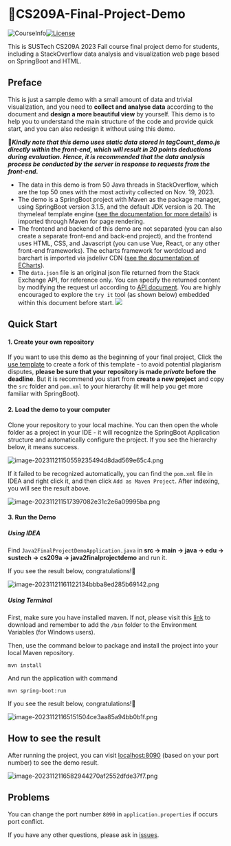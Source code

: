 # 🫧CS209A-Final-Project-Demo
![CourseInfo](https://img.shields.io/badge/sustech--cs209a-23fa%3Aproject--demo-brightgreen)[![License](https://img.shields.io/github/license/hezean/chatting)](https://github.com/Evan-Sukhoi/CS209A-Final-Project-Demo/blob/master/LICENSE)

This is SUSTech CS209A 2023 Fall course final project demo for students, including a StackOverflow data analysis and visualization web page based on SpringBoot and HTML.

## Preface

This is just a sample demo with a small amount of data and trivial visualization, and you need to **collect and analyse data** according to the document and **design a more beautiful view** by yourself. This demo is to help you to understand the main structure of the code and provide quick start, and you can also redesign it without using this demo.

🔔***Kindly note that this demo uses static data stored in tagCount_demo.js directly within the front-end, which will result in 20 points deductions during evaluation. Hence, it is recommended that the data analysis process be conducted by the server in response to requests from the front-end.***

- The data in this demo is from 50 Java threads in StackOverflow, which are the top 50 ones with the most activity collected on Nov. 19, 2023. 
- The demo is a SpringBoot project with Maven as the package manager, using SpringBoot version 3.1.5, and the default JDK version is 20. The thymeleaf template engine ([see the documentation for more details](https://www.thymeleaf.org/)) is imported through Maven for page rendering. 
- The frontend and backend of this demo are not separated (you can also create a separate front-end and back-end  project), and the frontend uses HTML, CSS, and Javascript (you can use  Vue, React, or any other front-end frameworks). The echarts framework for wordcloud and barchart is imported via jsdelivr CDN ([see the documentation of ECharts](https://echarts.apache.org/handbook/en/get-started/)).
- The `data.json` file is an original json file returned from the Stack Exchange API, for reference only. You can specify the returned content by modifying the request url according to [API document](https://api.stackexchange.com/docs). You are highly encouraged to explore the `try it` tool (as shown below) embedded within this document before start.
  ![](https://cdn.jsdelivr.net/gh/Evan-Sukhoi/ImageHost@main/img/%E5%B1%8F%E5%B9%95%E6%88%AA%E5%9B%BE%202023-12-12%20145546.png)

## Quick Start

#### 1. Create your own repository

If you want to use this demo as the beginning of your final project, Click the [use template](https://github.com/new?template_name=CS209A-Final-Project-Demo&template_owner=Evan-Sukhoi) to create a fork of this template - to avoid potential plagiarism disputes, **please be sure that your repository is made *private* before the deadline**. But it is recommend you start from **create a new project** and copy the `src` folder and `pom.xml` to your hierarchy (it will help you get more familiar with SpringBoot).

#### 2. Load the demo to your computer

Clone your repository to your local machine. You can then open the whole folder as a project in your IDE -  it will recognize the SpringBoot Application structure and automatically configure the project. If you see the hierarchy below, it means success.

![image-20231121150559235494d8dad569e65c4.png](https://img.picgo.net/2023/11/21/image-20231121150559235494d8dad569e65c4.png)


If it failed to be recognized  automatically, you can find the `pom.xml` file in IDEA and right click it, and then click `Add as Maven Project`. After indexing, you will see the result above.

![image-202311211517397082e31c2e6a09995ba.png](https://img.picgo.net/2023/11/21/image-202311211517397082e31c2e6a09995ba.png)

#### 3. Run the Demo

##### Using IDEA

Find `Java2FinalProjectDemoApplication.java` in **src -> main -> java -> edu -> sustech -> cs209a -> java2finalprojectdemo** and run it.

If you see the result below, congratulations!🎉

![image-20231121161122134bbba8ed285b69142.png](https://img.picgo.net/2023/11/21/image-20231121161122134bbba8ed285b69142.png)

##### Using Terminal

First, make sure you have installed maven. If not, please visit this [link](https://maven.apache.org/download.cgi#) to download and remember to add the `/bin` folder to the Environment Variables (for Windows users).

Then, use the command below to package and install the project into your local Maven repository.

```
mvn install
```

And run the application with command

```
mvn spring-boot:run
```

If you see the result below, congratulations!🎉

![image-20231121165151504ce3aa85a94bb0b1f.png](https://img.picgo.net/2023/11/21/image-20231121165151504ce3aa85a94bb0b1f.png)

## How to see the result

After running the project, you can visit [localhost:8090](localhost:8090) (based on your port number) to see the demo result.

![image-2023112116582944270af2552dfde37f7.png](https://img.picgo.net/2023/11/21/image-2023112116582944270af2552dfde37f7.png)

## Problems

You can change the port number `8090` in `application.properties` if occurs port conflict.

If you have any other questions, please ask in [issues](https://github.com/Evan-Sukhoi/CS209A-Final-Project-Demo/issues).
